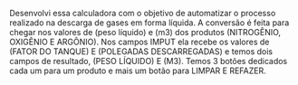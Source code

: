 Desenvolvi essa calculadora com o objetivo de automatizar o processo realizado na descarga de gases em forma líquida. A conversão é feita para chegar nos valores de (peso líquido) e (m3) dos produtos (NITROGÊNIO, OXIGÊNIO E ARGÔNIO). Nos campos IMPUT ela recebe os valores de (FATOR DO TANQUE) E (POLEGADAS DESCARREGADAS) e temos dois campos de resultado, (PESO LÍQUIDO) E (M3). Temos 3 botões dedicados cada um para um produto e mais um botão para LIMPAR E REFAZER.
